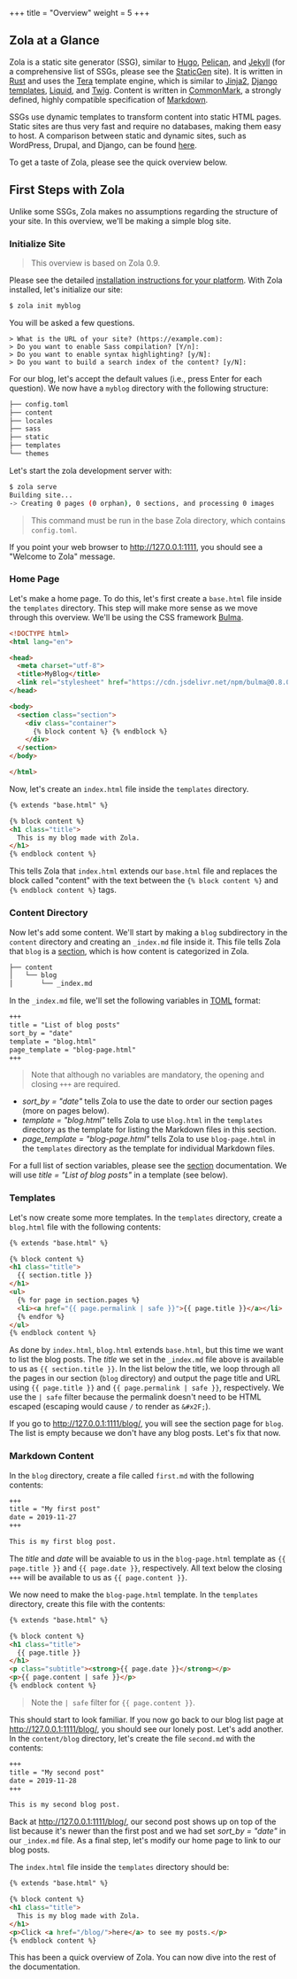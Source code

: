 +++
title = "Overview"
weight = 5
+++

## Zola at a Glance

Zola is a static site generator (SSG), similar to [Hugo](https://gohugo.io/), [Pelican](https://blog.getpelican.com/), and [Jekyll](https://jekyllrb.com/) (for a comprehensive list of SSGs, please see the [StaticGen](https://www.staticgen.com/) site). It is written in [Rust](https://www.rust-lang.org/) and uses the [Tera](https://tera.netlify.com/) template engine, which is similar to [Jinja2](https://jinja.palletsprojects.com/en/2.10.x/), [Django templates](https://docs.djangoproject.com/en/2.2/topics/templates/), [Liquid](https://shopify.github.io/liquid/), and [Twig](https://twig.symfony.com/). Content is written in [CommonMark](https://commonmark.org/), a strongly defined, highly compatible specification of [Markdown](https://www.markdownguide.org/).

SSGs use dynamic templates to transform content into static HTML pages. Static sites are thus very fast and require no databases, making them easy to host. A comparison between static and dynamic sites, such as WordPress, Drupal, and Django, can be found [here](https://dev.to/ashenmaster/static-vs-dynamic-sites-61f).

To get a taste of Zola, please see the quick overview below.

## First Steps with Zola

Unlike some SSGs, Zola makes no assumptions regarding the structure of your site. In this overview, we'll be making a simple blog site.

### Initialize Site

> This overview is based on Zola 0.9.

Please see the detailed [installation instructions for your platform](@/documentation/getting-started/installation.md). With Zola installed, let's initialize our site:

```bash
$ zola init myblog
```

You will be asked a few questions.

```
> What is the URL of your site? (https://example.com):
> Do you want to enable Sass compilation? [Y/n]:
> Do you want to enable syntax highlighting? [y/N]:
> Do you want to build a search index of the content? [y/N]:
```

 For our blog, let's accept the default values (i.e., press Enter for each question). We now have a `myblog` directory with the following structure:

```bash
├── config.toml
├── content
├── locales
├── sass
├── static
├── templates
└── themes
```

Let's start the zola development server with:

```bash
$ zola serve
Building site...
-> Creating 0 pages (0 orphan), 0 sections, and processing 0 images
```

> This command must be run in the base Zola directory, which contains `config.toml`.

If you point your web browser to <http://127.0.0.1:1111>, you should see a "Welcome to Zola" message.

### Home Page

Let's make a home page. To do this, let's first create a `base.html` file inside the `templates` directory. This step will make more sense as we move through this overview. We'll be using the CSS framework [Bulma](https://bulma.io/).

```html
<!DOCTYPE html>
<html lang="en">

<head>
  <meta charset="utf-8">
  <title>MyBlog</title>
  <link rel="stylesheet" href="https://cdn.jsdelivr.net/npm/bulma@0.8.0/css/bulma.min.css">
</head>

<body>
  <section class="section">
    <div class="container">
      {% block content %} {% endblock %}
    </div>
  </section>
</body>

</html>
```  

Now, let's create an `index.html` file inside the `templates` directory.

```html
{% extends "base.html" %}

{% block content %}
<h1 class="title">
  This is my blog made with Zola.
</h1>
{% endblock content %}
```  

This tells Zola that `index.html` extends our `base.html` file and replaces the block called "content" with the text between the `{% block content %}` and `{% endblock content %}` tags.

### Content Directory

Now let's add some content. We'll start by making a `blog` subdirectory in the `content` directory and creating an `_index.md` file inside it. This file tells Zola that `blog` is a [section](@/documentation/content/section.md), which is how content is categorized in Zola.

```bash
├── content
│   └── blog
│       └── _index.md
```

In the `_index.md` file, we'll set the following variables in [TOML](https://github.com/toml-lang/toml) format:

```md
+++
title = "List of blog posts"
sort_by = "date"
template = "blog.html"
page_template = "blog-page.html"
+++
```

> Note that although no variables are mandatory, the opening and closing `+++` are required.

* *sort_by = "date"* tells Zola to use the date to order our section pages (more on pages below). 
* *template = "blog.html"* tells Zola to use `blog.html` in the `templates` directory as the template for listing the Markdown files in this section. 
* *page_template = "blog-page.html"* tells Zola to use `blog-page.html` in the `templates` directory as the template for individual Markdown files. 

For a full list of section variables, please see the [section](@/documentation/content/section.md) documentation. We will use *title = "List of blog posts"* in a template (see below).

### Templates

Let's now create some more templates. In the `templates` directory, create a `blog.html` file with the following contents:

```html
{% extends "base.html" %}

{% block content %}
<h1 class="title">
  {{ section.title }}
</h1>
<ul>
  {% for page in section.pages %}
  <li><a href="{{ page.permalink | safe }}">{{ page.title }}</a></li>
  {% endfor %}
</ul>
{% endblock content %}
```

As done by `index.html`, `blog.html` extends `base.html`, but this time we want to list the blog posts. The *title* we set in the `_index.md` file above is available to us as `{{ section.title }}`. In the list below the title, we loop through all the pages in our section (`blog` directory) and output the page title and URL using `{{ page.title }}` and `{{ page.permalink | safe }}`, respectively. We use the `| safe` filter because the permalink doesn't need to be HTML escaped (escaping would cause `/` to render as `&#x2F;`).

If you go to <http://127.0.0.1:1111/blog/>, you will see the section page for `blog`. The list is empty because we don't have any blog posts. Let's fix that now.

### Markdown Content

In the `blog` directory, create a file called `first.md` with the following contents:

```md
+++
title = "My first post"
date = 2019-11-27
+++

This is my first blog post.
```

The *title* and *date* will be avaiable to us in the `blog-page.html` template as `{{ page.title }}` and `{{ page.date }}`, respectively. All text below the closing `+++` will be available to us as `{{ page.content }}`.

We now need to make the `blog-page.html` template. In the `templates` directory, create this file with the contents:

```html
{% extends "base.html" %}

{% block content %}
<h1 class="title">
  {{ page.title }}
</h1>
<p class="subtitle"><strong>{{ page.date }}</strong></p>
<p>{{ page.content | safe }}</p>
{% endblock content %}
```

> Note the `| safe` filter for `{{ page.content }}`.

This should start to look familiar. If you now go back to our blog list page at <http://127.0.0.1:1111/blog/>, you should see our lonely post. Let's add another. In the `content/blog` directory, let's create the file `second.md` with the contents:

```md
+++
title = "My second post"
date = 2019-11-28
+++

This is my second blog post.
```

Back at <http://127.0.0.1:1111/blog/>, our second post shows up on top of the list because it's newer than the first post and we had set *sort_by = "date"* in our `_index.md` file. As a final step, let's modify our home page to link to our blog posts.

The `index.html` file inside the `templates` directory should be:

```html
{% extends "base.html" %}

{% block content %}
<h1 class="title">
  This is my blog made with Zola.
</h1>
<p>Click <a href="/blog/">here</a> to see my posts.</p>
{% endblock content %}
```  

This has been a quick overview of Zola. You can now dive into the rest of the documentation.
